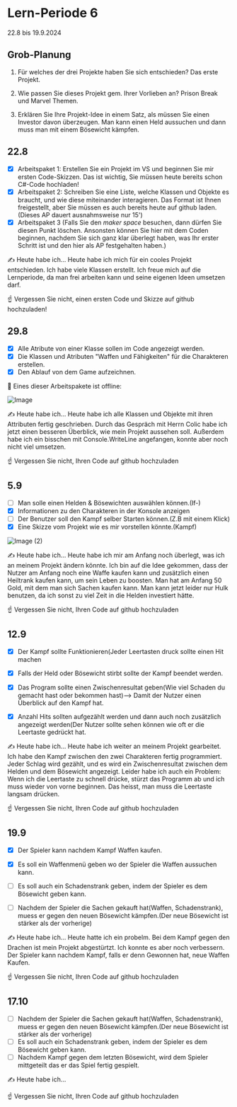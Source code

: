 # Lern-Periode 6

22.8 bis 19.9.2024

## Grob-Planung

1. Für welches der drei Projekte haben Sie sich entschieden?
   Das erste Projekt.
2. Wie passen Sie dieses Projekt gem. Ihrer Vorlieben an?
   Prison Break und Marvel Themen.
   
4. Erklären Sie Ihre Projekt-Idee in einem Satz, als müssen Sie einen Investor davon überzeugen.
   Man kann einen Held aussuchen und dann muss man mit einem Bösewicht kämpfen.

## 22.8

- [X] Arbeitspaket 1: Erstellen Sie ein Projekt im VS und beginnen Sie mir ersten Code-Skizzen. Das ist wichtig, Sie müssen heute bereits schon C#-Code hochladen!
- [X] Arbeitspaket 2: Schreiben Sie eine Liste, welche Klassen und Objekte es braucht, und wie diese miteinander interagieren. Das Format ist Ihnen freigestellt, aber Sie müssen es auch bereits heute auf github laden. (Dieses AP dauert ausnahmsweise nur 15')
- [X] Arbeitspaket 3 (Falls Sie den *maker space* besuchen, dann dürfen Sie diesen Punkt löschen. Ansonsten können Sie hier mit dem Coden beginnen, nachdem Sie sich ganz klar überlegt haben, was Ihr erster Schritt ist und den hier als AP festgehalten haben.)

✍️ Heute habe ich... 
Heute habe ich mich für ein cooles Projekt entschieden. Ich habe viele Klassen erstellt. Ich freue mich auf die Lernperiode, da man frei arbeiten kann und seine eigenen Ideen umsetzen darf. 


☝️ Vergessen Sie nicht, einen ersten Code und Skizze auf github hochzuladen!

## 29.8

- [X] Alle Atribute von einer Klasse sollen im Code angezeigt werden.
- [X] Die Klassen und Atributen "Waffen und Fähigkeiten" für die Charakteren erstellen.
- [X] Den Ablauf von dem Game aufzeichnen.

📵 Eines dieser Arbeitspakete ist offline:

![Image](https://github.com/user-attachments/assets/c8759d2b-01b3-4eb3-973f-8e50bb9fae52)


✍️ Heute habe ich... 
Heute habe ich alle Klassen und Objekte mit ihren Attributen fertig geschrieben. Durch das Gespräch mit Herrn Colic habe ich jetzt einen besseren Überblick, wie mein Projekt aussehen soll. Außerdem habe ich ein bisschen mit Console.WriteLine angefangen, konnte aber noch nicht viel umsetzen.



☝️ Vergessen Sie nicht, Ihren Code auf github hochzuladen

## 5.9
- [ ] Man solle einen Helden & Bösewichten auswählen können.(If-)
- [X] Informationen zu den Charakteren in der Konsole anzeigen
- [ ] Der Benutzer soll den Kampf selber Starten können.(Z.B mit einem Klick)
- [X] Eine Skizze vom Projekt wie es mir vorstellen könnte.(Kampf)
      
![Image (2)](https://github.com/user-attachments/assets/4343a2b4-7c46-4bc9-b7fe-d614e7daf335)


✍️ Heute habe ich... 
Heute habe ich mir am Anfang noch überlegt, was ich an meinem Projekt ändern könnte. Ich bin auf die Idee gekommen, dass der Nutzer am Anfang noch eine Waffe kaufen kann und zusätzlich einen Heiltrank kaufen kann, um sein Leben zu boosten. Man hat am Anfang 50 Gold, mit dem man sich Sachen kaufen kann. Man kann jetzt leider nur Hulk benutzen, da ich sonst zu viel Zeit in die Helden investiert hätte.



☝️ Vergessen Sie nicht, Ihren Code auf github hochzuladen

## 12.9
- [X] Der Kampf sollte Funktionieren(Jeder Leertasten druck sollte einen Hit machen
- [X] Falls der Held oder Bösewicht stirbt sollte der Kampf beendet werden.
- [X] Das Program sollte einen Zwischenresultat geben(Wie viel Schaden du gemacht hast oder bekommen hast)--> Damit der Nutzer einen Überblick auf den Kampf hat.
- [X] Anzahl Hits sollten aufgezählt werden und dann auch noch zusätzlich angezeigt werden(Der Nutzer sollte sehen können wie oft er die Leertaste gedrückt hat.


✍️ Heute habe ich... 
Heute habe ich weiter an meinem Projekt gearbeitet. Ich habe den Kampf zwischen den zwei Charakteren fertig programmiert. Jeder Schlag wird gezählt, und es wird ein Zwischenresultat zwischen dem Helden und dem Bösewicht angezeigt. Leider habe ich auch ein Problem: Wenn ich die Leertaste zu schnell drücke, stürzt das Programm ab und ich muss wieder von vorne beginnen. Das heisst, man muss die Leertaste langsam drücken.



☝️ Vergessen Sie nicht, Ihren Code auf github hochzuladen

## 19.9
- [X] Der Spieler kann nachdem Kampf Waffen kaufen.
- [X] Es soll ein Waffenmenü geben wo der Spieler die Waffen aussuchen kann.
- [ ] Es soll auch ein Schadenstrank geben, indem der Spieler es dem Bösewicht geben kann.
- [ ] Nachdem der Spieler die Sachen gekauft hat(Waffen, Schadenstrank), muess er gegen den neuen Bösewicht kämpfen.(Der neue Bösewicht ist stärker als der vorherige)


✍️ Heute habe ich...
Heute hatte ich ein probelm. Bei dem Kampf gegen den Drachen ist mein Projekt abgestürtzt. Ich konnte es aber noch verbessern. Der Spieler kann nachdem Kampf, falls er denn Gewonnen hat, neue Waffen Kaufen.



☝️ Vergessen Sie nicht, Ihren Code auf github hochzuladen


## 17.10
- [ ] Nachdem der Spieler die Sachen gekauft hat(Waffen, Schadenstrank), muess er gegen den neuen Bösewicht kämpfen.(Der neue Bösewicht ist stärker als der vorherige)
- [ ] Es soll auch ein Schadenstrank geben, indem der Spieler es dem Bösewicht geben kann.
- [ ] Nachdem Kampf gegen dem letzten Bösewicht, wird dem Spieler mittgeteilt das er das Spiel fertig gespielt.

✍️ Heute habe ich...



☝️ Vergessen Sie nicht, Ihren Code auf github hochzuladen


